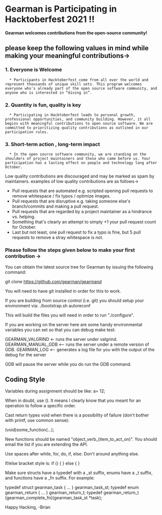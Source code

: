 # Gearman is Participating in Hacktoberfest 2021 !!


**Gearman welcomes contributions from the open-source community!**
## please keep the following values in mind while making your meaningful contributions->
### 1. Everyone is Welcome 
      * Participants in Hacktoberfest come from all over the world and represent thousands of unique skill sets. This program welcomes everyone who's already part of the open source software community, and anyone who is interested in “diving in”.
### 2. Quantity is fun, quality is key
      * Participating in Hacktoberfest leads to personal growth, professional opportunities, and community building. However, it all begins with meaningful contributions to open source software. We are committed to prioritizing quality contributions as outlined in our participation rules.
### 3. Short-term action , long-term impact
      * In the open source software community, we are standing on the shoulders of project maintainers and those who came before us. Your participation has a lasting effect on people and technology long after October.

Low quality contributions are discouraged and may be marked as spam by maintainers. examples of low quality contributions are as follows->
* Pull requests that are automated e.g. scripted opening pull requests to remove whitespace / fix typos / optimize images.
* Pull requests that are disruptive e.g. taking someone else's branch/commits and making a pull request.
* Pull requests that are regarded by a project maintainer as a hindrance vs. helping.
* Something that's clearly an attempt to simply +1 your pull request count for October.
* Last but not least, one pull request to fix a typo is fine, but 5 pull requests to remove a stray whitespace is not.



### Please follow the steps given below to make your first contribution ->
You can obtain the latest source tree for Gearman by issuing the following command:

git clone https://github.com/gearman/gearmand

You will need to have git installed in order for this to work.

If you are building from source control (i.e. git) you should setup your environment via:
./bootstrap.sh autoreconf

This will build the files you will need in order to run "./configure".

If you are working on the server here are some handy environmental variables
you can set so that you can debug make test:

GEARMAN_VALGRIND <- runs the server under valgrind.
GEARMAN_MANUAL_GDB <-- runs the server under a remote version of GDB.
GEARMAN_LOG <-- generates a log file for you with the output of the debug for the server

GDB will pause the server while you do run the GDB command.

Coding Style
------------

Variables during assignment should be like:
a= 12;

When in doubt, use (). It means I clearly know that you meant for an
operation to follow a specific order.

Cast return types void when there is a possibility of failure (don't
bother with printf, use common sense):

(void)some_function(...);

New functions should be named "object_verb_(item_to_act_on)". You
should email the list if you are extending the API.

Use spaces after while, for, do, if, else. Don't around anything else.

If/else bracket style is:
if ()
{
}
else
{
}

Make sure structs have a typedef with a _st suffix, enums have a _t
suffix, and functions have a _fn suffix. For example:

typedef struct gearman_task { ... } gearman_task_st;
typedef enum gearman_return { ... } gearman_return_t;
typedef gearman_return_t (gearman_complete_fn)(gearman_task_st *task);


Happy Hacking,
  -Brian
